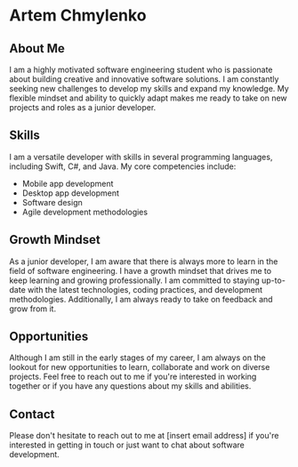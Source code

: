 # Artem Chmylenko

## About Me

I am a highly motivated software engineering student who is passionate about building creative and innovative software solutions. I am constantly seeking new challenges to develop my skills and expand my knowledge. My flexible mindset and ability to quickly adapt makes me ready to take on new projects and roles as a junior developer.

## Skills

I am a versatile developer with skills in several programming languages, including Swift, C#, and Java. My core competencies include:

- Mobile app development
- Desktop app development
- Software design
- Agile development methodologies

## Growth Mindset

As a junior developer, I am aware that there is always more to learn in the field of software engineering. I have a growth mindset that drives me to keep learning and growing professionally. I am committed to staying up-to-date with the latest technologies, coding practices, and development methodologies. Additionally, I am always ready to take on feedback and grow from it.

## Opportunities

Although I am still in the early stages of my career, I am always on the lookout for new opportunities to learn, collaborate and work on diverse projects. Feel free to reach out to me if you're interested in working together or if you have any questions about my skills and abilities.

## Contact

Please don't hesitate to reach out to me at [insert email address] if you're interested in getting in touch or just want to chat about software development.
